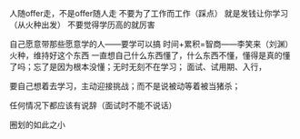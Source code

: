 人随offer走，不是offer随人走
不要为了工作而工作（踩点）
就是发钱让你学习（从火种出发）
不要觉得学历高的就厉害

自己愿意带那些愿意学的人——要学可以搞
时间+累积=智商——李笑来（刘渊）
火种，维持好这个东西
一直想自己什么东西懂了，什么东西不懂，懂得是真的懂了吗；忘了是因为根本没懂；无时无刻不在学习；
面试、试用期、入行，

要自己想着去学习，主动迎接挑战；而不是说被动等着被当猪杀；

任何情况下都应该有说辞（面试时不能不说话）


圈划的如此之小